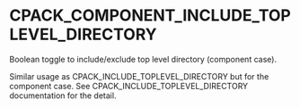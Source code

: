   

# CPACK_COMPONENT_INCLUDE_TOPLEVEL_DIRECTORY  
Boolean toggle to include/exclude top level directory (component case).  

Similar usage as CPACK_INCLUDE_TOPLEVEL_DIRECTORY but for the
component case.  See CPACK_INCLUDE_TOPLEVEL_DIRECTORY
documentation for the detail.  


